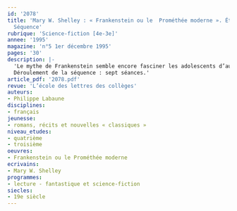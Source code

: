 ```yaml
---
id: '2078'
title: 'Mary W. Shelley : « Frankenstein ou le  Prométhée moderne ». Étude intégrale.
  Séquence'
rubrique: 'Science-fiction [4e-3e]'
annee: '1995'
magazine: 'n°5 1er décembre 1995'
pages: '30'
description: |-
  'Le mythe de Frankenstein semble encore fasciner les adolescents d’aujourd’hui, et la vogue du fantastique et de l’épouvante au cinéma peut les inciter à découvrir le roman et les motiver à en entreprendre une étude plus approfondie. Le récit de Mary Shelley présente en outre de nombreux intérêts didactiques. Sa construction polyphonique offre à l’enseignant une situation d’apprentissage de la notion de point de vue. La fréquence des prolepses invite à s’interroger sur sa dimension tragique. Son appartenance à la science-fiction peut conduire à une caractérisation du genre et son ancrage dans le romantisme naissant à une recherche des thèmes fondateurs. Point d’arrivée de plusieurs mythes antiques (Prométhée) et bibliques (Adam), le roman est aussi le point de départ d’un mythe cinématographique fécond qui permet une étude comparative intéressante.
  Déroulement de la séquence : sept séances.'
article_pdf: '2078.pdf'
revue: 'L’école des lettres des collèges'
auteurs:
- Philippe Labaune
disciplines:
- français
jeunesse:
- romans, récits et nouvelles « classiques »
niveau_etudes:
- quatrième
- troisième
oeuvres:
- Frankenstein ou le Prométhée moderne
ecrivains:
- Mary W. Shelley
programmes:
- lecture - fantastique et science-fiction
siecles:
- 19e siècle
---
```


